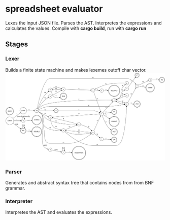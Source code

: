 # spreadsheet evaluator
Lexes the input JSON file. Parses the AST. Interpretes the expressions and calculates the values. Compile with **cargo build**, run with **cargo run**
## Stages
### Lexer
Builds a finite state machine and makes lexemes outoff char vector.
![Diagram](BNF/automaton.svg)
### Parser
Generates and abstract syntax tree that contains nodes from from BNF grammar.
### Interpreter
Interpretes the AST and evaluates the expressions.

